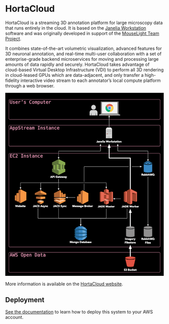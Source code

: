 # HortaCloud

HortaCloud is a streaming 3D annotation platform for large microscopy data that runs entirely in the cloud. It is based on the [Janelia Workstation](https://github.com/JaneliaSciComp/workstation) software and was originally developed in support of the [MouseLight Team Project](https://www.janelia.org/project-team/mouselight).

It combines state-of-the-art volumetric visualization, advanced features for 3D neuronal annotation, and real-time multi-user collaboration with a set of enterprise-grade backend microservices for moving and processing large amounts of data rapidly and securely. HortaCloud takes advantage of cloud-based Virtual Desktop Infrastructure (VDI) to perform all 3D rendering in cloud-leased GPUs which are data-adjacent, and only transfer a high-fidelity interactive video stream to each annotator’s local compute platform through a web browser.

![System architecture diagram](docs/images/system_architecture_800.png)

More information is available on the [HortaCloud website](https://hortacloud.janelia.org).

## Deployment

[See the documentation](https://hortacloud.janelia.org/docs/administration/aws/) to learn how to deploy this system to your AWS account.
